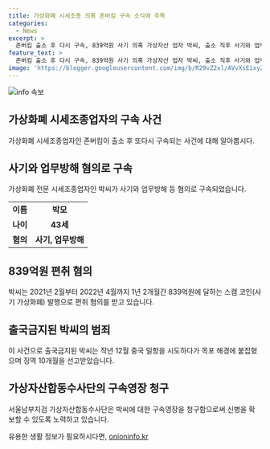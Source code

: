 ```yaml
---
title: 가상화폐 시세조종 의혹 존버킴 구속 소식에 주목
categories:
  - News
excerpt: >
  존버킴 출소 후 다시 구속, 839억원 사기 의혹 가상자산 업자 박씨, 출소 직후 사기와 업무방해 등 혐의로 재구속 코인원 임직원에 뒷돈 주고 포도코인 발행 혐의 2021년부터 1년 2개월간 스캠 코인으로 839억원 편취 출국금지된 박씨, 중국 밀항 시도 후 복역하다 재구속 가상자산합동수사단, 출소에 맞춰 신병 확보 위해 구속영장 청구 지난 4월 발행업체 대표와 함께 사기 등 혐의로 구속기소
feature_text: >
  존버킴 출소 후 다시 구속, 839억원 사기 의혹 가상자산 업자 박씨, 출소 직후 사기와 업무방해 등 혐의로 재구속 코인원 임직원에 뒷돈 주고 포도코인 발행 혐의 2021년부터 1년 2개월간 스캠 코인으로 839억원 편취 출국금지된 박씨, 중국 밀항 시도 후 복역하다 재구속 가상자산합동수사단, 출소에 맞춰 신병 확보 위해 구속영장 청구 지난 4월 발행업체 대표와 함께 사기 등 혐의로 구속기소
image: 'https://blogger.googleusercontent.com/img/b/R29vZ2xl/AVvXsEixyZcFfHzMRdzZMjFBmAUKJYCLCGyLL1o632UiGVXcaFdKo_bkvkuCioo0uUKlGfBVcT3P84aROyZIXSBEx3Aw5nCQ3pTgDom1WDC4m8eifvWiAmWEEVb4x6G_l8C0QH225ldMjyaFvpxGEBGNO37VmDTDMHGhJPq73UglMfDca1-0aw/s1600/blogspot.png'
---
```


<p><img src="https://blogger.googleusercontent.com/img/b/R29vZ2xl/AVvXsEixyZcFfHzMRdzZMjFBmAUKJYCLCGyLL1o632UiGVXcaFdKo_bkvkuCioo0uUKlGfBVcT3P84aROyZIXSBEx3Aw5nCQ3pTgDom1WDC4m8eifvWiAmWEEVb4x6G_l8C0QH225ldMjyaFvpxGEBGNO37VmDTDMHGhJPq73UglMfDca1-0aw/s1600/blogspot.png" alt="info 속보" /></p>

<h2 data-ke-size="size26">가상화폐 시세조종업자의 구속 사건</h2>

<p data-ke-size="size16">가상화폐 시세조종업자인 존버킴이 출소 후 또다시 구속되는 사건에 대해 알아봅시다.</p>

<h2>사기와 업무방해 혐의로 구속</h2>

<p data-ke-size="size16">가상화폐 전문 시세조종업자인 박씨가 사기와 업무방해 등 혐의로 구속되었습니다.</p>

<table>
    <tbody>
        <tr>
            <td style="text-align: center; height: 17px;"><b>이름</b></td>
            <td style="text-align: center; height: 17px;"><b>박모</b></td>
        </tr>
        <tr>
            <td style="text-align: center; height: 17px;"><b>나이</b></td>
            <td style="text-align: center; height: 17px;"><b>43세</b></td>
        </tr>
        <tr>
            <td style="text-align: center; height: 17px;"><b>혐의</b></td>
            <td style="text-align: center; height: 17px;"><b>사기, 업무방해</b></td>
        </tr>
    </tbody>
</table>

<h2>839억원 편취 혐의</h2>

<p data-ke-size="size16">박씨는 2021년 2월부터 2022년 4월까지 1년 2개월간 839억원에 달하는 스캠 코인(사기 가상화폐) 발행으로 편취 혐의를 받고 있습니다.</p>

<h2>출국금지된 박씨의 범죄</h2>

<p data-ke-size="size16">이 사건으로 출국금지된 박씨는 작년 12월 중국 밀항을 시도하다가 목포 해경에 붙잡혔으며 징역 10개월을 선고받았습니다.</p>

<h2>가상자산합동수사단의 구속영장 청구</h2>

<p data-ke-size="size16">서울남부지검 가상자산합동수사단은 박씨에 대한 구속영장을 청구함으로써 신병을 확보할 수 있도록 노력하고 있습니다.</p>
유용한 생활 정보가 필요하시다면, <a href="https://onioninfo.kr" rel="dofollow">onioninfo.kr</a>



